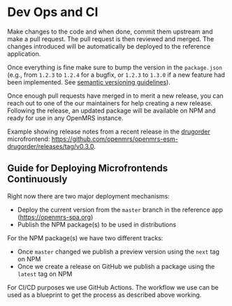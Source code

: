 # Dev Ops and CI

<!-- needs improvement -->

Make changes to the code and when done, commit them upstream and make a pull request. The pull request is then reviewed and merged. The changes introduced will be automatically be deployed to the reference application.

Once everything is fine make sure to bump the version in the `package.json` (e.g., from `1.2.3` to `1.2.4` for a bugfix, or `1.2.3` to `1.3.0` if a new feature had been implemented. See [semantic versioning guidelines](https://semver.org/)).

Once enough pull requests have merged in to merit a new release, you can reach out to one of the our maintainers for help creating a new release. Following the release, an updated package will be available on NPM and ready for use in any OpenMRS instance.

Example showing release notes from a recent release in the [drugorder](https://github.com/openmrs/openmrs-esm-drugorder) microfrontend: https://github.com/openmrs/openmrs-esm-drugorder/releases/tag/v0.3.0.

## Guide for Deploying Microfrontends Continuously

Right now there are two major deployment mechanisms:

- Deploy the current version from the `master` branch in the reference app (https://openmrs-spa.org)
- Publish the NPM package(s) to be used in distributions

For the NPM package(s) we have two different tracks:

- Once `master` changed we publish a preview version using the `next` tag on NPM
- Once we create a release on GitHub we publish a package using the `latest` tag on NPM

For CI/CD purposes we use GitHub Actions. The workflow we use can be used as a blueprint to get the process as described above working.
